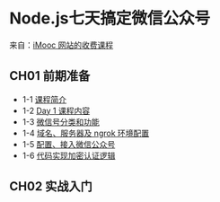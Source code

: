 # Node.js七天搞定微信公众号

来自：[iMooc 网站的收费课程](http://coding.imooc.com/class/38.html)

## CH01 前期准备
- 1-1 [课程简介](http://coding.imooc.com/lesson/38.html#mid=249)
- 1-2 [Day 1 课程内容](http://coding.imooc.com/lesson/38.html#mid=250)
- 1-3 [微信号分类和功能](http://coding.imooc.com/lesson/38.html#mid=251)
- 1-4 [域名、服务器及 ngrok 环境配置](http://coding.imooc.com/lesson/38.html#mid=252)
- 1-5 [配置、接入微信公众号](http://coding.imooc.com/lesson/38.html#mid=253)
- 1-6 [代码实现加密认证逻辑](http://coding.imooc.com/lesson/38.html#mid=254)

## CH02 实战入门
